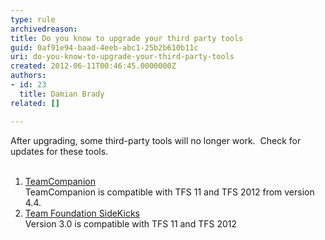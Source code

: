 ```yaml
---
type: rule
archivedreason: 
title: Do you know to upgrade your third party tools
guid: 0af91e94-baad-4eeb-abc1-25b2b610b11c
uri: do-you-know-to-upgrade-your-third-party-tools
created: 2012-06-11T00:46:45.0000000Z
authors:
- id: 23
  title: Damian Brady
related: []

---
```



After upgrading, some third-party tools will no longer work.&#160; Check for updates for these tools.
<br><excerpt class='endintro'></excerpt><br>
<ol><li>​<a href="http&#58;//www.teamcompanion.com/download/">TeamCompanion</a><br>TeamCompanion is compatible with TFS 11 and TFS 2012 from version 4.4.</li>
<li><a href="http&#58;//www.attrice.info/cm/tfs/">Team Foundation SideKicks</a><br>Version 3.0 is compatible with TFS 11 and TFS 2012</li></ol>


